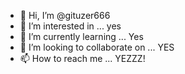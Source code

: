 - 👋 Hi, I’m @gituzer666
- 👀 I’m interested in ... yes
- 🌱 I’m currently learning ... Yes
- 💞️ I’m looking to collaborate on ... YES
- 📫 How to reach me ... YEZZZ!

<!---
gituzer666/gituzer666 is a ✨ special ✨ repository because its `README.md` (this file) appears on your GitHub profile.
You can click the Preview link to take a look at your changes.
--->
